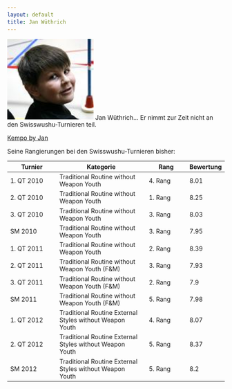 ```yaml
---
layout: default
title: Jan Wüthrich
---
```


<img class="ifloat-left" src="/images/jan-wuethrich.jpg" alt="Jan Wüthrich" width="200px">
Jan Wüthrich... Er nimmt zur Zeit nicht an den Swisswushu-Turnieren teil.

[Kempo by Jan](https://www.flickr.com/photos/117851037@N03/13424573023/)

Seine Rangierungen bei den Swisswushu-Turnieren bisher:
<table> 
	<thead> 
		<tr> 
			<th width="100">Turnier</th> 
			<th>Kategorie</th> 
			<th width="80">Rang</th> 
			<th width="50">Bewertung</th> 
		</tr> 
	</thead> 
	<tbody> 
		<tr> 
			<td>1. QT 2010</td> 
			<td>Traditional Routine without Weapon Youth</td> 
			<td>4. Rang</td> 
			<td>8.01</td> 
		</tr> 
		<tr> 
			<td>2. QT 2010</td> 
			<td>Traditional Routine without Weapon Youth</td> 
			<td>1. Rang</td> 
			<td>8.25</td> 
		</tr>
		<tr> 
			<td>3. QT 2010</td> 
			<td>Traditional Routine without Weapon Youth</td> 
			<td>3. Rang</td> 
			<td>8.03</td> 
		</tr>
		<tr> 
			<td>SM 2010</td> 
			<td>Traditional Routine without Weapon Youth</td> 
			<td>3. Rang</td> 
			<td>7.95</td> 
		</tr> 
		<tr> 
			<td>1. QT 2011</td> 
			<td>Traditional Routine without Weapon Youth</td> 
			<td>2. Rang</td> 
			<td>8.39</td> 
		</tr> 
		<tr> 
			<td>2. QT 2011</td> 
			<td>Traditional Routine without Weapon Youth (F&M)</td> 
			<td>3. Rang</td> 
			<td>7.93</td> 
		</tr> 
		<tr> 
			<td>3. QT 2011</td> 
			<td>Traditional Routine without Weapon Youth (F&M)</td> 
			<td>2. Rang</td> 
			<td>7.9</td> 
		</tr> 
		<tr> 
			<td>SM 2011</td> 
			<td>Traditional Routine without Weapon Youth (F&M)</td> 
			<td>5. Rang</td> 
			<td>7.98</td> 
		</tr> 
		<tr> 
			<td>1. QT 2012</td> 
			<td>Traditional Routine External Styles without Weapon Youth</td> 
			<td>4. Rang</td> 
			<td>8.07</td> 
		</tr> 
		<tr> 
			<td>2. QT 2012</td> 
			<td>Traditional Routine External Styles without Weapon Youth</td> 
			<td>5. Rang</td> 
			<td>8.37</td> 
		</tr> 
		<tr> 
			<td>SM 2012</td> 
			<td>Traditional Routine External Styles without Weapon Youth</td> 
			<td>5. Rang</td> 
			<td>8.2</td> 
		</tr> 
	</tbody>
</table>